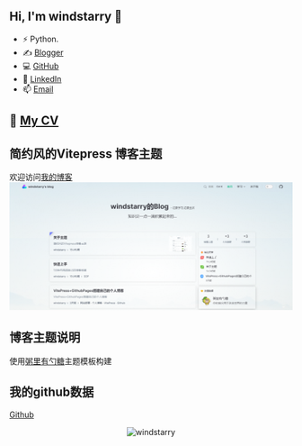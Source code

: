 ## Hi, I'm windstarry 👋
- ⚡ Python.
- ✍️ [Blogger](https://windstarry.gitee.io/windstarry/)
- 💻 [GitHub](https://github.com/windstarry)
- 🌱 [LinkedIn](https://www.linkedin.com/in/windstarry/)
- 📫 [Email](mailto:liefengwind@gmail.com)

## 📝 [My CV](https://windstarry.gitee.io/windstarry/cv)

## 简约风的Vitepress 博客主题
欢迎访问[我的博客](https://windstarry.gitee.io/windstarry/)
![博客首页](/image/README/1680222964986.png)
## 博客主题说明
使用[粥里有勺糖](https://sugarat.top/)主题模板构建

## 我的github数据
[Github](https://github.com/windstarry)
<p align="center"> <img src="https://github-readme-stats.vercel.app/api?username=windstarry&show_icons=true&theme=gotham" alt="windstarry" />


